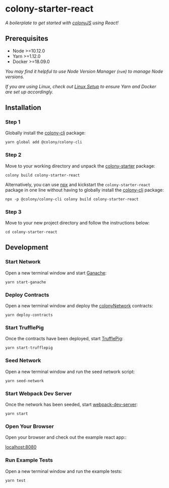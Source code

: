 # colony-starter-react

_A boilerplate to get started with [colonyJS](https://github.com/JoinColony/colonyJS) using React!_

## Prerequisites

- Node >=10.12.0
- Yarn >=1.12.0
- Docker >=18.09.0

_You may find it helpful to use Node Version Manager (`nvm`) to manage Node versions._

_If you are using Linux, check out [Linux Setup](/.github/LINUX_SETUP.md) to ensure Yarn and Docker are set up accordingly._

## Installation

### Step 1

Globally install the [colony-cli](/packages/colony-cli) package:

```
yarn global add @colony/colony-cli
```

### Step 2

Move to your working directory and unpack the [colony-starter](/packages/colony-starter) package:

```
colony build colony-starter-react
```

Alternatively, you can use [npx](https://www.npmjs.com/package/npx) and kickstart the `colony-starter-react` package in one line without having to globally install the [colony-cli](../colony-cli) package:

```
npx -p @colony/colony-cli colony build colony-starter-react
```

### Step 3

Move to your new project directory and follow the instructions below:

```
cd colony-starter-react
```

## Development

### Start Network

Open a new terminal window and start [Ganache](https://github.com/trufflesuite/ganache-cli):

```
yarn start-ganache
```

### Deploy Contracts

Open a new terminal window and deploy the [colonyNetwork](https://github.com/JoinColony/colonyNetwork) contracts:

```
yarn deploy-contracts
```

### Start TrufflePig

Once the contracts have been deployed, start [TrufflePig](https://github.com/JoinColony/trufflepig):

```
yarn start-trufflepig
```

### Seed Network

Open a new terminal window and run the seed network script:

```
yarn seed-network
```

### Start Webpack Dev Server

Once the network has been seeded, start [webpack-dev-server](https://github.com/webpack/webpack-dev-server):

```
yarn start
```

### Open Your Browser

Open your browser and check out the example react app::

[localhost:8080](http://localhost:8080)

### Run Example Tests

Open a new terminal window and run the example tests:

```
yarn test
```
